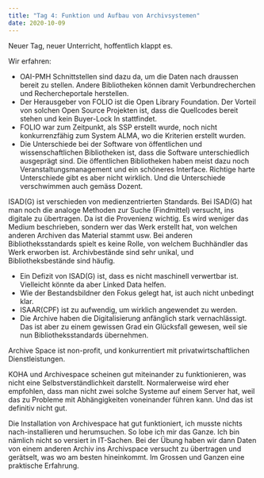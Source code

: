 ```yaml
---
title: "Tag 4: Funktion und Aufbau von Archivsystemen"
date: 2020-10-09
---
```


Neuer Tag, neuer Unterricht, hoffentlich klappt es. 

Wir erfahren:
* OAI-PMH Schnittstellen sind dazu da, um die Daten nach draussen bereit zu stellen. Andere Bibliotheken können damit Verbundrecherchen und Rechercheportale herstellen. 
* Der Herausgeber von FOLIO ist die Open Library Foundation. Der Vorteil von solchen Open Source Projekten ist, dass die Quellcodes bereit stehen und kein Buyer-Lock In stattfindet. 
* FOLIO war zum Zeitpunkt, als SSP erstellt wurde, noch nicht konkurrenzfähig zum System ALMA, wo die Kriterien erstellt wurden. 
* Die Unterschiede bei der Software von öffentlichen und wissenschaftlichen Bibliotheken ist, dass die Software unterschiedlich ausgeprägt sind. Die öffentlichen Bibliotheken haben meist dazu noch Veranstaltungsmanagement und ein schöneres Interface. Richtige harte Unterschiede gibt es aber nicht wirklich. Und die Unterschiede verschwimmen auch gemäss Dozent. 

ISAD(G) ist verschieden von medienzentrierten Standards. Bei ISAD(G) hat man noch die analoge Methoden zur Suche (Findmittel) versucht, ins digitale zu übertragen. Da ist die Provenienz wichtig. Es wird weniger das Medium beschrieben, sondern wer das Werk erstellt hat, von welchen anderen Archiven das Material stammt usw. Bei anderen Bibliotheksstandards spielt es keine Rolle, von welchem Buchhändler das Werk erworben ist. Archivbestände sind sehr unikal, und Bibliotheksbestände sind häufig. 

* Ein Defizit von ISAD(G) ist, dass es nicht maschinell verwertbar ist. Vielleicht könnte da aber Linked Data helfen. 
* Wie der Bestandsbildner den Fokus gelegt hat, ist auch nicht unbedingt klar. 
* ISAAR(CPF) ist zu aufwendig, um wirklich angewendet zu werden. 
* Die Archive haben die Digitalisierung anfänglich stark vernachlässigt. Das ist aber zu einem gewissen Grad ein Glücksfall gewesen, weil sie nun Bibliotheksstandards übernehmen. 

Archive Space ist non-profit, und konkurrentiert mit privatwirtschaftlichen Dienstleistungen. 

KOHA und Archivespace scheinen gut miteinander zu funktionieren, was nicht eine Selbstverständlichkeit darstellt. Normalerweise wird eher empfohlen, dass man nicht zwei solche Systeme auf einem Server hat, weil das zu Probleme mit Abhängigkeiten voneinander führen kann. Und das ist definitiv nicht gut. 

Die Installation von Archivespace hat gut funktioniert, ich musste nichts nach-installieren und herumsuchen. So lobe ich mir das Ganze. Ich bin nämlich nicht so versiert in IT-Sachen. 
Bei der Übung haben wir dann Daten von einem anderen Archiv ins Archivspace versucht zu übertragen und gerätselt, was wo am besten hineinkommt. Im Grossen und Ganzen eine praktische Erfahrung. 
